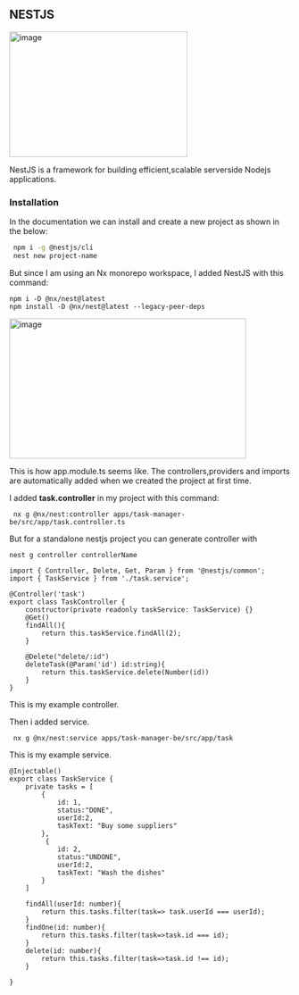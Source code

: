 ## NESTJS
<img width="319" height="225" alt="image" src="https://github.com/user-attachments/assets/260bdbde-10be-4f2d-8266-24f41191d4bc" />

  NestJS is a framework for building efficient,scalable serverside Nodejs applications. 

### Installation
In the documentation we can install and create a new project as shown in the below:

```bash
 npm i -g @nestjs/cli
 nest new project-name
```
But since I am using an Nx monorepo workspace, I added NestJS with this command:

```
npm i -D @nx/nest@latest
npm install -D @nx/nest@latest --legacy-peer-deps
```

<img width="424" height="251" alt="image" src="https://github.com/user-attachments/assets/1412f0f5-00d8-4354-a417-47f14948a20b" />

This is how app.module.ts seems like. The controllers,providers and imports are automatically added when we created the project at first time.

I added **task.controller** in my project with this command:

```
 nx g @nx/nest:controller apps/task-manager-be/src/app/task.controller.ts
```
But for a standalone nestjs project you can generate controller with 
```
nest g controller controllerName
```


```
import { Controller, Delete, Get, Param } from '@nestjs/common';
import { TaskService } from './task.service';

@Controller('task')
export class TaskController {
    constructor(private readonly taskService: TaskService) {}
    @Get()
    findAll(){
        return this.taskService.findAll(2);
    }

    @Delete("delete/:id")
    deleteTask(@Param('id') id:string){
        return this.taskService.delete(Number(id))
    }
}
```
This is my example controller. 

Then i added service.

```
 nx g @nx/nest:service apps/task-manager-be/src/app/task
```

This is my example service.

```
@Injectable()
export class TaskService {
    private tasks = [
        {
            id: 1,
            status:"DONE",
            userId:2,
            taskText: "Buy some suppliers"
        },
         {
            id: 2,
            status:"UNDONE",
            userId:2,
            taskText: "Wash the dishes"
        }
    ]

    findAll(userId: number){
        return this.tasks.filter(task=> task.userId === userId);
    }
    findOne(id: number){
        return this.tasks.filter(task=>task.id === id);
    }
    delete(id: number){
        return this.tasks.filter(task=>task.id !== id);
    }

}
```


